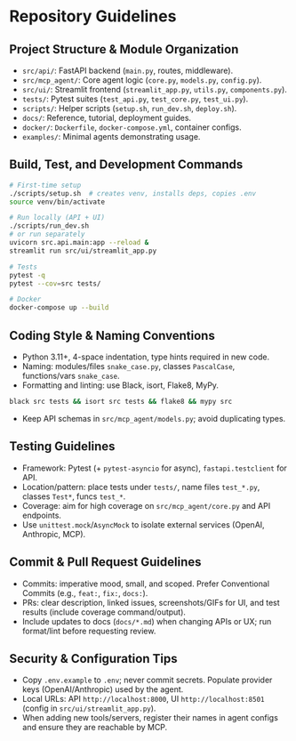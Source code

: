 # Repository Guidelines

## Project Structure & Module Organization
- `src/api/`: FastAPI backend (`main.py`, routes, middleware).
- `src/mcp_agent/`: Core agent logic (`core.py`, `models.py`, `config.py`).
- `src/ui/`: Streamlit frontend (`streamlit_app.py`, `utils.py`, `components.py`).
- `tests/`: Pytest suites (`test_api.py`, `test_core.py`, `test_ui.py`).
- `scripts/`: Helper scripts (`setup.sh`, `run_dev.sh`, `deploy.sh`).
- `docs/`: Reference, tutorial, deployment guides.
- `docker/`: `Dockerfile`, `docker-compose.yml`, container configs.
- `examples/`: Minimal agents demonstrating usage.

## Build, Test, and Development Commands
```bash
# First-time setup
./scripts/setup.sh  # creates venv, installs deps, copies .env
source venv/bin/activate

# Run locally (API + UI)
./scripts/run_dev.sh
# or run separately
uvicorn src.api.main:app --reload &
streamlit run src/ui/streamlit_app.py

# Tests
pytest -q
pytest --cov=src tests/

# Docker
docker-compose up --build
```

## Coding Style & Naming Conventions
- Python 3.11+, 4-space indentation, type hints required in new code.
- Naming: modules/files `snake_case.py`, classes `PascalCase`, functions/vars `snake_case`.
- Formatting and linting: use Black, isort, Flake8, MyPy.
```bash
black src tests && isort src tests && flake8 && mypy src
```
- Keep API schemas in `src/mcp_agent/models.py`; avoid duplicating types.

## Testing Guidelines
- Framework: Pytest (+ `pytest-asyncio` for async), `fastapi.testclient` for API.
- Location/pattern: place tests under `tests/`, name files `test_*.py`, classes `Test*`, funcs `test_*`.
- Coverage: aim for high coverage on `src/mcp_agent/core.py` and API endpoints.
- Use `unittest.mock`/`AsyncMock` to isolate external services (OpenAI, Anthropic, MCP).

## Commit & Pull Request Guidelines
- Commits: imperative mood, small, and scoped. Prefer Conventional Commits (e.g., `feat:`, `fix:`, `docs:`).
- PRs: clear description, linked issues, screenshots/GIFs for UI, and test results (include coverage command/output).
- Include updates to docs (`docs/*.md`) when changing APIs or UX; run format/lint before requesting review.

## Security & Configuration Tips
- Copy `.env.example` to `.env`; never commit secrets. Populate provider keys (OpenAI/Anthropic) used by the agent.
- Local URLs: API `http://localhost:8000`, UI `http://localhost:8501` (config in `src/ui/streamlit_app.py`).
- When adding new tools/servers, register their names in agent configs and ensure they are reachable by MCP.

